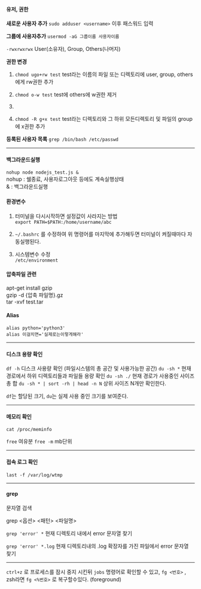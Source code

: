  
#### 유저, 권한 

**새로운 사용자 추가**
`sudo adduser <username>` 
이후 패스워드 입력

**그룹에 사용자추가**
`usermod -aG 그룹이름 사용자이름`

`-rwxrwxrwx` 
User(소유자), Group, Others(나머지)

**권한 변경**
1. `chmod ugo+rw test` 
test라는 이름의 파일 또는 디렉토리에 user, group, others에게 rw권한 추가

2. `chmod o-w test` test에 others에 w권한 제거
3. 
4. `chmod -R g+x test`
test라는 디렉토리와 그 하위 모든디렉토리 및 파일의 group에 x권한 추가

**등록된 사용자 목록**
`grep /bin/bash /etc/passwd`

---

#### 백그라운드실행
`nohup node nodejs_test.js &`  
nohup : 쉘종료, 사용자로그아웃 등에도 계속실행상태  
& : 백그라운드실행  
#### 환경변수  
1. 터미널을 다시시작하면 설정값이 사라지는 방법  
`export PATH=$PATH:/home/username/abc`  

2. `~/.bashrc` 를 수정하여 위 명령어를 마지막에 추가해두면 터미널이 켜질때마다 자동실행된다.  

3. 시스템변수 수정  
`/etc/environment`  

#### 압축파일 관련  
apt-get install gzip  
gzip -d {압축 파일명}.gz  
tar -xvf test.tar  

#### Alias
`alias python='python3'`  
`alias 이걸치면='실제로는이렇게해라'`  

---
#### 디스크 용량 확인 

`df -h` 디스크 사용량 확인 (파일시스템의 총 공간 및 사용가능한 공간)
`du -sh *` 현재 경로에서 하위 디렉토리들과 파일들 용량 확인
`du -sh ./` 현재 경로가 사용중인 사이즈 총 합
`du -sh * | sort -rh | head -n N` 상위 사이즈 N개만 확인한다.

`df`는 할당된 크기, `du`는 실제 사용 중인 크기를 보여준다.

---

#### 메모리 확인

`cat /proc/meminfo`

`free` 여유분
`free -m` mb단위


---
#### 접속 로그 확인
`last -f /var/log/wtmp`

---

#### grep
문자열 검색

grep <옵션> <패턴> <파일명>

`grep 'error' *`
현재 디렉토리 내에서 error 문자열 찾기

`grep 'error' *.log`
현재 디렉토리내의 .log 확장자를 가진 파일에서 error 문자열 찾기

---

`ctrl+z` 로 프로세스를 잠시 중지 시킨뒤
`jobs` 명령어로 확인할 수 있고,
`fg <번호>` , zsh라면 `fg <%번호>` 로 복구할수있다. (foreground)